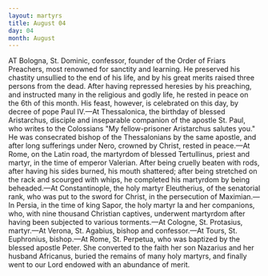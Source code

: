 ```yaml
---
layout: martyrs
title: August 04
day: 04
month: August
---
```

AT Bologna, St. Dominic, confessor, founder of the
Order of Friars Preachers, most renowned for
sanctity and learning. He preserved his chastity
unsullied to the end of his life, and by his great
merits raised three persons from the dead. After
having repressed heresies by his preaching, and instructed many in the religious and godly life, he
rested in peace on the 6th of this month. His feast,
however, is celebrated on this day, by decree of pope
Paul IV.&mdash;At Thessalonica, the birthday of blessed
Aristarchus, disciple and inseparable companion of
the apostle St. Paul, who writes to the Colossians
"My fellow-prisoner Aristarchus salutes you." He
was consecrated bishop of the Thessalonians by the
same apostle, and after long sufferings under Nero,
crowned by Christ, rested in peace.&mdash;At Rome, on
the Latin road, the martyrdom of blessed Tertullinus, priest and martyr, in the time of emperor Valerian. After being cruelly beaten with rods, after
having his sides burned, his mouth shattered; after
being stretched on the rack and scourged with whips,
he completed his martyrdom by being beheaded.&mdash;At
Constantinople, the holy martyr Eleutherius, of the
senatorial rank, who was put to the sword for Christ,
in the persecution of Maximian.&mdash;In Persia, in the
time of king Sapor, the holy martyr Ia and her companions, who, with nine thousand Christian captives, underwent martyrdom after having been subjected to various torments.&mdash;At Cologne, St. Protasius, martyr.&mdash;At Verona, St. Agabius, bishop and
confessor.&mdash;At Tours, St. Euphronius, bishop.&mdash;At
Rome, St. Perpetua, who was baptized by the blessed
apostle Peter. She converted to the faith her son
Nazarius and her husband Africanus, buried the remains of many holy martyrs, and finally went to our
Lord endowed with an abundance of merit.


